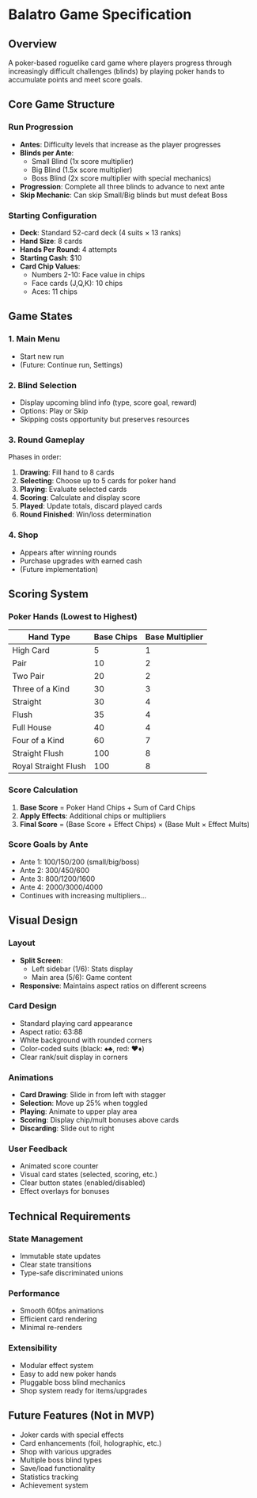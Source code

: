 # Balatro Game Specification

## Overview
A poker-based roguelike card game where players progress through increasingly difficult challenges (blinds) by playing poker hands to accumulate points and meet score goals.

## Core Game Structure

### Run Progression
- **Antes**: Difficulty levels that increase as the player progresses
- **Blinds per Ante**: 
  - Small Blind (1x score multiplier)
  - Big Blind (1.5x score multiplier)
  - Boss Blind (2x score multiplier with special mechanics)
- **Progression**: Complete all three blinds to advance to next ante
- **Skip Mechanic**: Can skip Small/Big blinds but must defeat Boss

### Starting Configuration
- **Deck**: Standard 52-card deck (4 suits × 13 ranks)
- **Hand Size**: 8 cards
- **Hands Per Round**: 4 attempts
- **Starting Cash**: $10
- **Card Chip Values**:
  - Numbers 2-10: Face value in chips
  - Face cards (J,Q,K): 10 chips
  - Aces: 11 chips

## Game States

### 1. Main Menu
- Start new run
- (Future: Continue run, Settings)

### 2. Blind Selection
- Display upcoming blind info (type, score goal, reward)
- Options: Play or Skip
- Skipping costs opportunity but preserves resources

### 3. Round Gameplay
Phases in order:
1. **Drawing**: Fill hand to 8 cards
2. **Selecting**: Choose up to 5 cards for poker hand
3. **Playing**: Evaluate selected cards
4. **Scoring**: Calculate and display score
5. **Played**: Update totals, discard played cards
6. **Round Finished**: Win/loss determination

### 4. Shop
- Appears after winning rounds
- Purchase upgrades with earned cash
- (Future implementation)

## Scoring System

### Poker Hands (Lowest to Highest)
| Hand Type | Base Chips | Base Multiplier |
|-----------|------------|-----------------|
| High Card | 5 | 1 |
| Pair | 10 | 2 |
| Two Pair | 20 | 2 |
| Three of a Kind | 30 | 3 |
| Straight | 30 | 4 |
| Flush | 35 | 4 |
| Full House | 40 | 4 |
| Four of a Kind | 60 | 7 |
| Straight Flush | 100 | 8 |
| Royal Straight Flush | 100 | 8 |

### Score Calculation
1. **Base Score** = Poker Hand Chips + Sum of Card Chips
2. **Apply Effects**: Additional chips or multipliers
3. **Final Score** = (Base Score + Effect Chips) × (Base Mult × Effect Mults)

### Score Goals by Ante
- Ante 1: 100/150/200 (small/big/boss)
- Ante 2: 300/450/600
- Ante 3: 800/1200/1600
- Ante 4: 2000/3000/4000
- Continues with increasing multipliers...

## Visual Design

### Layout
- **Split Screen**: 
  - Left sidebar (1/6): Stats display
  - Main area (5/6): Game content
- **Responsive**: Maintains aspect ratios on different screens

### Card Design
- Standard playing card appearance
- Aspect ratio: 63:88
- White background with rounded corners
- Color-coded suits (black: ♠♣, red: ♥♦)
- Clear rank/suit display in corners

### Animations
- **Card Drawing**: Slide in from left with stagger
- **Selection**: Move up 25% when toggled
- **Playing**: Animate to upper play area
- **Scoring**: Display chip/mult bonuses above cards
- **Discarding**: Slide out to right

### User Feedback
- Animated score counter
- Visual card states (selected, scoring, etc.)
- Clear button states (enabled/disabled)
- Effect overlays for bonuses

## Technical Requirements

### State Management
- Immutable state updates
- Clear state transitions
- Type-safe discriminated unions

### Performance
- Smooth 60fps animations
- Efficient card rendering
- Minimal re-renders

### Extensibility
- Modular effect system
- Easy to add new poker hands
- Pluggable boss blind mechanics
- Shop system ready for items/upgrades

## Future Features (Not in MVP)
- Joker cards with special effects
- Card enhancements (foil, holographic, etc.)
- Shop with various upgrades
- Multiple boss blind types
- Save/load functionality
- Statistics tracking
- Achievement system